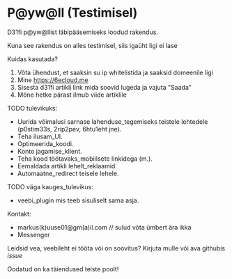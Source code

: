 # P@yw@ll (Testimisel)

D31fi p@yw@llist läbipääsemiseks loodud rakendus.

Kuna see rakendus on alles testimisel, siis igaüht ligi ei lase

Kuidas kasutada?
1. Võta ühendust, et saaksin su ip whitelistida ja saaksid domeenile ligi
2. Mine https://6ecloud.me
3. Sisesta d31fi artikli link mida soovid lugeda ja vajuta "Saada"
4. Mõne hetke pärast ilmub viide artiklile



TODO tulevikuks:
* Uurida võimalusi sarnase lahenduse_tegemiseks teistele lehtedele (p0stim33s, 2rip2pev, 6htu1eht jne).
* Teha ilusam_UI.
* Optimeerida_koodi.
* Konto jagamise_klient.
* Teha kood töötavaks_mobiilsete linkidega (m.).
* Eemaldada artikli lehelt_reklaamid.
* Automaatne_redirect teisele lehele.

TODO väga kauges_tulevikus:
* veebi_plugin mis teeb sisuliselt sama asja.

Kontakt:
* markus(k)uuse01@gm(a)il.com // sulud võta ümbert ära ikka
* Messenger

Leidsid vea, veebileht ei tööta või on soovitus? Kirjuta mulle või ava githubis _issue_

Oodatud on ka täiendused teiste poolt!


